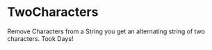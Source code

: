 # TwoCharacters
Remove Characters from a String you get an alternating string of two characters.  Took Days!

